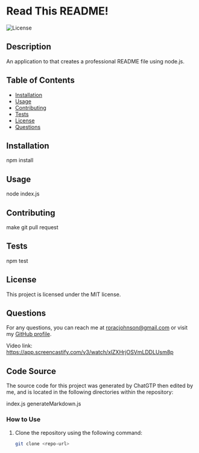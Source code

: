 
# Read This README!

![License](https://img.shields.io/badge/license-MIT-green)

## Description
An application to that creates a professional README file using node.js.

## Table of Contents
- [Installation](#installation)
- [Usage](#usage)
- [Contributing](#contributing)
- [Tests](#tests)
- [License](#license)
- [Questions](#questions)

## Installation
 npm install

## Usage
node index.js

## Contributing
make git pull request

## Tests
npm test

## License
This project is licensed under the MIT license.

## Questions
For any questions, you can reach me at [roracjohnson@gmail.com](mailto:roracjohnson@gmail.com) or visit my [GitHub profile](https://github.com/RoracJ).

Video link: https://app.screencastify.com/v3/watch/xlZXHrjOSVmLDDLUsm8p 

## Code Source

The source code for this project was generated by ChatGTP then edited by me, and is located in the following directories within the repository:

index.js
generateMarkdown.js

### How to Use

1. Clone the repository using the following command:
   ```bash
   git clone <repo-url>
